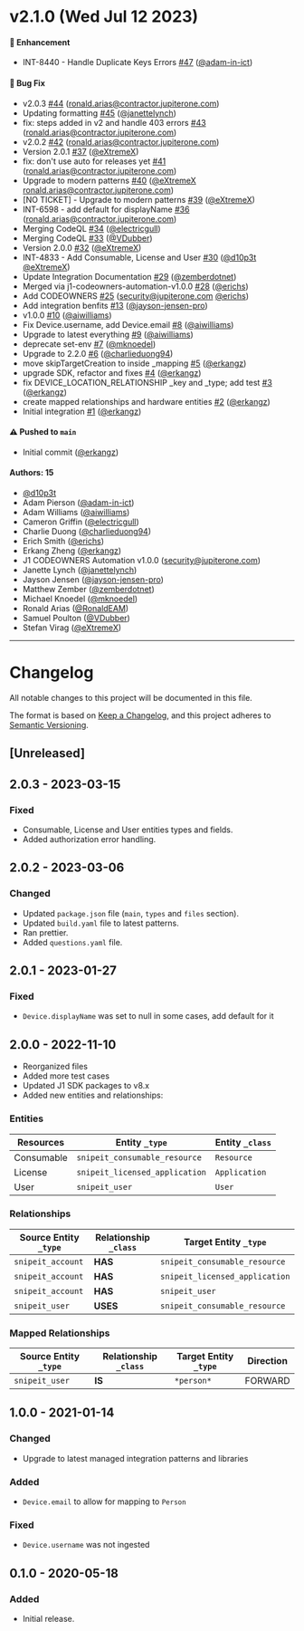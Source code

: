 # v2.1.0 (Wed Jul 12 2023)

#### 🚀 Enhancement

- INT-8440 - Handle Duplicate Keys Errors [#47](https://github.com/JupiterOne/graph-snipe-it/pull/47) ([@adam-in-ict](https://github.com/adam-in-ict))

#### 🐛 Bug Fix

- v2.0.3 [#44](https://github.com/JupiterOne/graph-snipe-it/pull/44) (ronald.arias@contractor.jupiterone.com)
- Updating formatting [#45](https://github.com/JupiterOne/graph-snipe-it/pull/45) ([@janettelynch](https://github.com/janettelynch))
- fix: steps added in v2 and handle 403 errors [#43](https://github.com/JupiterOne/graph-snipe-it/pull/43) (ronald.arias@contractor.jupiterone.com)
- v2.0.2 [#42](https://github.com/JupiterOne/graph-snipe-it/pull/42) (ronald.arias@contractor.jupiterone.com)
- Version 2.0.1 [#37](https://github.com/JupiterOne/graph-snipe-it/pull/37) ([@eXtremeX](https://github.com/eXtremeX))
- fix: don't use auto for releases yet [#41](https://github.com/JupiterOne/graph-snipe-it/pull/41) (ronald.arias@contractor.jupiterone.com)
- Upgrade to modern patterns [#40](https://github.com/JupiterOne/graph-snipe-it/pull/40) ([@eXtremeX](https://github.com/eXtremeX) ronald.arias@contractor.jupiterone.com)
- [NO TICKET] - Upgrade to modern patterns [#39](https://github.com/JupiterOne/graph-snipe-it/pull/39) ([@eXtremeX](https://github.com/eXtremeX))
- INT-6598 - add default for displayName [#36](https://github.com/JupiterOne/graph-snipe-it/pull/36) (ronald.arias@contractor.jupiterone.com)
- Merging CodeQL [#34](https://github.com/JupiterOne/graph-snipe-it/pull/34) ([@electricgull](https://github.com/electricgull))
- Merging CodeQL [#33](https://github.com/JupiterOne/graph-snipe-it/pull/33) ([@VDubber](https://github.com/VDubber))
- Version 2.0.0 [#32](https://github.com/JupiterOne/graph-snipe-it/pull/32) ([@eXtremeX](https://github.com/eXtremeX))
- INT-4833 - Add Consumable, License and User [#30](https://github.com/JupiterOne/graph-snipe-it/pull/30) ([@d10p3t](https://github.com/d10p3t) [@eXtremeX](https://github.com/eXtremeX))
- Update Integration Documentation [#29](https://github.com/JupiterOne/graph-snipe-it/pull/29) ([@zemberdotnet](https://github.com/zemberdotnet))
- Merged via j1-codeowners-automation-v1.0.0 [#28](https://github.com/JupiterOne/graph-snipe-it/pull/28) ([@erichs](https://github.com/erichs))
- Add CODEOWNERS [#25](https://github.com/JupiterOne/graph-snipe-it/pull/25) (security@jupiterone.com [@erichs](https://github.com/erichs))
- Add integration benfits [#13](https://github.com/JupiterOne/graph-snipe-it/pull/13) ([@jayson-jensen-pro](https://github.com/jayson-jensen-pro))
- v1.0.0 [#10](https://github.com/JupiterOne/graph-snipe-it/pull/10) ([@aiwilliams](https://github.com/aiwilliams))
- Fix Device.username, add Device.email [#8](https://github.com/JupiterOne/graph-snipe-it/pull/8) ([@aiwilliams](https://github.com/aiwilliams))
- Upgrade to latest everything [#9](https://github.com/JupiterOne/graph-snipe-it/pull/9) ([@aiwilliams](https://github.com/aiwilliams))
- deprecate set-env [#7](https://github.com/JupiterOne/graph-snipe-it/pull/7) ([@mknoedel](https://github.com/mknoedel))
- Upgrade to 2.2.0 [#6](https://github.com/JupiterOne/graph-snipe-it/pull/6) ([@charlieduong94](https://github.com/charlieduong94))
- move skipTargetCreation to inside _mapping [#5](https://github.com/JupiterOne/graph-snipe-it/pull/5) ([@erkangz](https://github.com/erkangz))
- upgrade SDK, refactor and fixes [#4](https://github.com/JupiterOne/graph-snipe-it/pull/4) ([@erkangz](https://github.com/erkangz))
- fix DEVICE_LOCATION_RELATIONSHIP _key and _type; add test [#3](https://github.com/JupiterOne/graph-snipe-it/pull/3) ([@erkangz](https://github.com/erkangz))
- create mapped relationships and hardware entities [#2](https://github.com/JupiterOne/graph-snipe-it/pull/2) ([@erkangz](https://github.com/erkangz))
- Initial integration [#1](https://github.com/JupiterOne/graph-snipe-it/pull/1) ([@erkangz](https://github.com/erkangz))

#### ⚠️ Pushed to `main`

- Initial commit ([@erkangz](https://github.com/erkangz))

#### Authors: 15

- [@d10p3t](https://github.com/d10p3t)
- Adam Pierson ([@adam-in-ict](https://github.com/adam-in-ict))
- Adam Williams ([@aiwilliams](https://github.com/aiwilliams))
- Cameron Griffin ([@electricgull](https://github.com/electricgull))
- Charlie Duong ([@charlieduong94](https://github.com/charlieduong94))
- Erich Smith ([@erichs](https://github.com/erichs))
- Erkang Zheng ([@erkangz](https://github.com/erkangz))
- J1 CODEOWNERS Automation v1.0.0 (security@jupiterone.com)
- Janette Lynch ([@janettelynch](https://github.com/janettelynch))
- Jayson Jensen ([@jayson-jensen-pro](https://github.com/jayson-jensen-pro))
- Matthew Zember ([@zemberdotnet](https://github.com/zemberdotnet))
- Michael Knoedel ([@mknoedel](https://github.com/mknoedel))
- Ronald Arias ([@RonaldEAM](https://github.com/RonaldEAM))
- Samuel Poulton ([@VDubber](https://github.com/VDubber))
- Stefan Virag ([@eXtremeX](https://github.com/eXtremeX))

---

# Changelog

All notable changes to this project will be documented in this file.

The format is based on [Keep a Changelog](https://keepachangelog.com/en/1.0.0/),
and this project adheres to
[Semantic Versioning](https://semver.org/spec/v2.0.0.html).

## [Unreleased]

## 2.0.3 - 2023-03-15

### Fixed

- Consumable, License and User entities types and fields.
- Added authorization error handling.

## 2.0.2 - 2023-03-06

### Changed

- Updated `package.json` file (`main`, `types` and `files` section).
- Updated `build.yaml` file to latest patterns.
- Ran prettier.
- Added `questions.yaml` file.

## 2.0.1 - 2023-01-27

### Fixed

- `Device.displayName` was set to null in some cases, add default for it

## 2.0.0 - 2022-11-10

- Reorganized files
- Added more test cases
- Updated J1 SDK packages to v8.x
- Added new entities and relationships:

### Entities

| Resources  | Entity `_type`                 | Entity `_class` |
| ---------- | ------------------------------ | --------------- |
| Consumable | `snipeit_consumable_resource`  | `Resource`      |
| License    | `snipeit_licensed_application` | `Application`   |
| User       | `snipeit_user`                 | `User`          |

### Relationships

| Source Entity `_type` | Relationship `_class` | Target Entity `_type`          |
| --------------------- | --------------------- | ------------------------------ |
| `snipeit_account`     | **HAS**               | `snipeit_consumable_resource`  |
| `snipeit_account`     | **HAS**               | `snipeit_licensed_application` |
| `snipeit_account`     | **HAS**               | `snipeit_user`                 |
| `snipeit_user`        | **USES**              | `snipeit_consumable_resource`  |

### Mapped Relationships

| Source Entity `_type` | Relationship `_class` | Target Entity `_type` | Direction |
| --------------------- | --------------------- | --------------------- | --------- |
| `snipeit_user`        | **IS**                | `*person*`            | FORWARD   |

## 1.0.0 - 2021-01-14

### Changed

- Upgrade to latest managed integration patterns and libraries

### Added

- `Device.email` to allow for mapping to `Person`

### Fixed

- `Device.username` was not ingested

## 0.1.0 - 2020-05-18

### Added

- Initial release.
